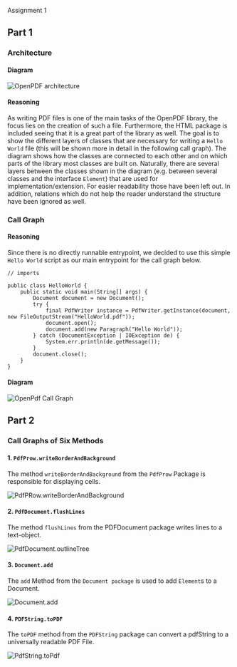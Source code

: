 Assignment 1

## Part 1

### Architecture

#### Diagram

![OpenPDF architecture](OpenPDF.png)

#### Reasoning

As writing PDF files is one of the main tasks of the OpenPDF library, the focus lies on the creation of such a file. Furthermore, the HTML package is included
seeing that it is a great part of the library as well. The goal is to show the different layers of classes that are necessary for writing a `Hello World` file
(this will be shown more in detail in the following call graph). The diagram shows how the classes are connected to each other and on which parts of the library
most classes are built on. Naturally, there are several layers between the classes shown in the diagram (e.g. between several classes and the interface `Element`)
that are used for implementation/extension. For easier readability those have been left out. In addition, relations which do not help the reader understand the structure
have been ignored as well.

### Call Graph

#### Reasoning
Since there is no directly runnable entrypoint, we decided to use this simple `Hello World` script as our main entrypoint for the call graph below. 

```
// imports

public class HelloWorld {
    public static void main(String[] args) {
        Document document = new Document();
        try {
            final PdfWriter instance = PdfWriter.getInstance(document, new FileOutputStream("HelloWorld.pdf"));
            document.open();
            document.add(new Paragraph("Hello World"));
        } catch (DocumentException | IOException de) {
            System.err.println(de.getMessage());
        }
        document.close();
    }
}
```

#### Diagram

![OpenPdf Call Graph](CallGraph.png)

## Part 2

### Call Graphs of Six Methods

#### 1. ``PdfProw.writeBorderAndBackground``

The method ``writeBorderAndBackground`` from the ``PdfProw`` Package is responsible for displaying cells.

![PdfPRow.writeBorderAndBackground](PdfPRow.writeBorderAndBackground.png
)

#### 2. `PdfDocument.flushLines`

The method ``flushLines`` from the PDFDocument package writes lines to a text-object.

![PdfDocument.outlineTree](PdfDocument.flushLines.png)

#### 3. ``Document.add``

The ``add`` Method from the ``Document package`` is used to add ``Element``s to a Document. 

![Document.add](Document.add.png)

#### 4. ``PDFString.toPDF``

The ``toPDF`` method from the ``PDFString`` package can convert a pdfString to a universally readable PDF File.



![PdfString.toPdf](PDFString.ToPdf.png)